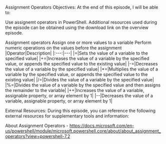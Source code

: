 Assignment Operators
Objectives:
At the end of this episode, I will be able to:

Use assignemt operators in PowerShell.
Additional resources used during the episode can be obtained using the download link on the overview episode.

Assignment operators
Assign one or more values to a variable
Perform numeric operations on the values before the assignment
|Operator|Description| |:---:|---| |=|Sets the value of a variable to the specified value| |+=|Increases the value of a variable by the specified value, or
appends the specified value to the existing value| |-=|Decreases the value of a variable by the specified value| |*=|Multiplies the value of a variable by the specified value, or
appends the specified value to the existing value| |/=|Divides the value of a variable by the specified value| |%=|Divides the value of a variable by the specified value and
then assigns the remainder to the variable| |++|Increases the value of a variable, assignable property, or
array element by 1| |--|Decreases the value of a variable, assignable property, or
array element by 1|

External Resources:
During this episode, you can reference the following external resources for supplementary tools and information:

About Assignment Operators - https://docs.microsoft.com/en-us/powershell/module/microsoft.powershell.core/about/about_assignment_operators?view=powershell-7.2